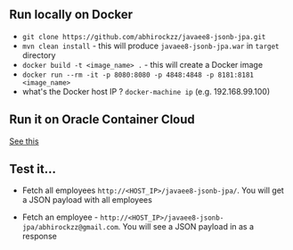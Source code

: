 ## Run locally on Docker

- `git clone https://github.com/abhirockzz/javaee8-jsonb-jpa.git` 
- `mvn clean install` - this will produce `javaee8-jsonb-jpa.war` in `target` directory
- `docker build -t <image_name> .` - this will create a Docker image
- `docker run --rm -it -p 8080:8080 -p 4848:4848 -p 8181:8181 <image_name>`
- what's the Docker host IP ? `docker-machine ip` (e.g. 192.168.99.100)

## Run it on Oracle Container Cloud

[See this](https://community.oracle.com/community/cloud_computing/oracle-cloud-developer-solutions/blog/2017/07/13/try-our-json-b-10-jpa-22-using-java-ee-8-on-glassfish-5#jive_content_id_Run_on_Oracle_Container_Cloud) 

## Test it...

- Fetch all employees `http://<HOST_IP>/javaee8-jsonb-jpa/`. You will get a JSON payload with all employees

- Fetch an employee - `http://<HOST_IP>/javaee8-jsonb-jpa/abhirockzz@gmail.com`. You will see a JSON payload in as a response
